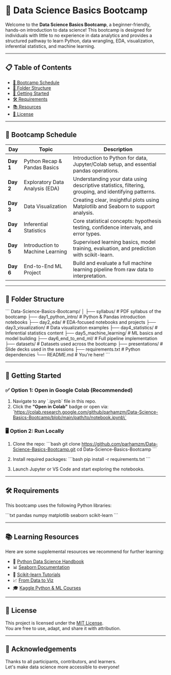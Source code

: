# 🧠 Data Science Basics Bootcamp

Welcome to the **Data Science Basics Bootcamp**, a beginner-friendly, hands-on introduction to data science! This bootcamp is designed for individuals with little to no experience in data analytics and provides a structured pathway to learn Python, data wrangling, EDA, visualization, inferential statistics, and machine learning.

---

## 📋 Table of Contents

- [📅 Bootcamp Schedule](#-bootcamp-schedule)
- [📁 Folder Structure](#-folder-structure)
- [🚀 Getting Started](#-getting-started)
- [🛠️ Requirements](#️-requirements)
- [📚 Resources](#-resources)
- [📜 License](#-license)

---

## 📅 Bootcamp Schedule

| Day | Topic | Description |
|-----|-------|-------------|
| **Day 1** | Python Recap & Pandas Basics | Introduction to Python for data, Jupyter/Colab setup, and essential pandas operations. |
| **Day 2** | Exploratory Data Analysis (EDA) | Understanding your data using descriptive statistics, filtering, grouping, and identifying patterns. |
| **Day 3** | Data Visualization | Creating clear, insightful plots using Matplotlib and Seaborn to support analysis. |
| **Day 4** | Inferential Statistics | Core statistical concepts: hypothesis testing, confidence intervals, and error types. |
| **Day 5** | Introduction to Machine Learning | Supervised learning basics, model training, evaluation, and prediction with scikit-learn. |
| **Day 6** | End-to-End ML Project | Build and evaluate a full machine learning pipeline from raw data to interpretation. |

---

## 📁 Folder Structure

\`\`\`
Data-Science-Basics-Bootcamp/
│
├── syllabus/                   # PDF syllabus of the bootcamp
├── day1_python_intro/          # Python & Pandas introduction notebooks
├── day2_eda/                   # EDA-focused notebooks and projects
├── day3_visualization/         # Data visualization examples
├── day4_statistics/            # Inferential statistics content
├── day5_machine_learning/      # ML basics and model building
├── day6_end_to_end_ml/         # Full pipeline implementation
├── datasets/                   # Datasets used across the bootcamp
├── presentations/              # Slide decks used in the sessions
├── requirements.txt            # Python dependencies
└── README.md                   # You're here!
\`\`\`

---

## 🚀 Getting Started

### ✅ Option 1: Open in Google Colab (Recommended)
1. Navigate to any \`.ipynb\` file in this repo.
2. Click the **"Open in Colab"** badge or open via:  
   \`https://colab.research.google.com/github/parhamzm/Data-Science-Basics-Bootcamp/blob/main/path/to/notebook.ipynb\`

### 🖥️ Option 2: Run Locally
1. Clone the repo:
\`\`\`bash
git clone https://github.com/parhamzm/Data-Science-Basics-Bootcamp.git
cd Data-Science-Basics-Bootcamp
\`\`\`

2. Install required packages:
\`\`\`bash
pip install -r requirements.txt
\`\`\`

3. Launch Jupyter or VS Code and start exploring the notebooks.

---

## 🛠️ Requirements

This bootcamp uses the following Python libraries:

\`\`\`txt
pandas
numpy
matplotlib
seaborn
scikit-learn
\`\`\`

---

## 📚 Learning Resources

Here are some supplemental resources we recommend for further learning:

- 📘 [Python Data Science Handbook](https://jakevdp.github.io/PythonDataScienceHandbook/)
- 📊 [Seaborn Documentation](https://seaborn.pydata.org/tutorial.html)
- 🧪 [Scikit-learn Tutorials](https://scikit-learn.org/stable/tutorial/index.html)
- 📈 [From Data to Viz](https://www.data-to-viz.com/)
- 🎓 [Kaggle Python & ML Courses](https://www.kaggle.com/learn)

---

## 📜 License

This project is licensed under the [MIT License](LICENSE).  
You are free to use, adapt, and share it with attribution.

---

## 🙌 Acknowledgements

Thanks to all participants, contributors, and learners.  
Let's make data science more accessible to everyone!
